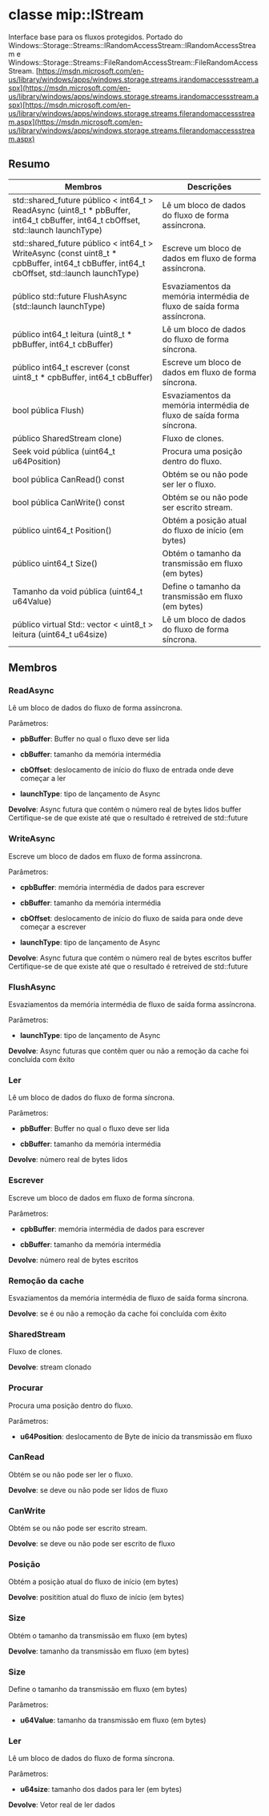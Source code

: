 # <a name="class-mipistream"></a>classe mip::IStream 
Interface base para os fluxos protegidos.
Portado do Windows::Storage::Streams::IRandomAccessStream::IRandomAccessStream e Windows::Storage::Streams::FileRandomAccessStream::FileRandomAccessStream. [https://msdn.microsoft.com/en-us/library/windows/apps/windows.storage.streams.irandomaccessstream.aspx](https://msdn.microsoft.com/en-us/library/windows/apps/windows.storage.streams.irandomaccessstream.aspx)[https://msdn.microsoft.com/en-us/library/windows/apps/windows.storage.streams.filerandomaccessstream.aspx](https://msdn.microsoft.com/en-us/library/windows/apps/windows.storage.streams.filerandomaccessstream.aspx)
  
## <a name="summary"></a>Resumo
 Membros                        | Descrições                                
--------------------------------|---------------------------------------------
std::shared_future público < int64_t > ReadAsync (uint8_t * pbBuffer, int64_t cbBuffer, int64_t cbOffset, std::launch launchType)  |  Lê um bloco de dados do fluxo de forma assíncrona.
std::shared_future público < int64_t > WriteAsync (const uint8_t * cpbBuffer, int64_t cbBuffer, int64_t cbOffset, std::launch launchType)  |  Escreve um bloco de dados em fluxo de forma assíncrona.
público std::future<bool> FlushAsync (std::launch launchType)  |  Esvaziamentos da memória intermédia de fluxo de saída forma assíncrona.
 público int64_t leitura (uint8_t * pbBuffer, int64_t cbBuffer)  |  Lê um bloco de dados do fluxo de forma síncrona.
 público int64_t escrever (const uint8_t * cpbBuffer, int64_t cbBuffer)  |  Escreve um bloco de dados em fluxo de forma síncrona.
 bool pública Flush)  |  Esvaziamentos da memória intermédia de fluxo de saída forma síncrona.
 público SharedStream clone)  |  Fluxo de clones.
 Seek void pública (uint64_t u64Position)  |  Procura uma posição dentro do fluxo.
 bool pública CanRead() const  |  Obtém se ou não pode ser ler o fluxo.
 bool pública CanWrite() const  |  Obtém se ou não pode ser escrito stream.
 público uint64_t Position()  |  Obtém a posição atual do fluxo de início (em bytes)
 público uint64_t Size()  |  Obtém o tamanho da transmissão em fluxo (em bytes)
 Tamanho da void pública (uint64_t u64Value)  |  Define o tamanho da transmissão em fluxo (em bytes)
público virtual Std:: vector < uint8_t > leitura (uint64_t u64size)  |  Lê um bloco de dados do fluxo de forma síncrona.
  
## <a name="members"></a>Membros
  
### <a name="readasync"></a>ReadAsync
Lê um bloco de dados do fluxo de forma assíncrona.

Parâmetros:  
* **pbBuffer**: Buffer no qual o fluxo deve ser lida 


* **cbBuffer**: tamanho da memória intermédia 


* **cbOffset**: deslocamento de início do fluxo de entrada onde deve começar a ler 


* **launchType**: tipo de lançamento de Async



  
**Devolve**: Async futura que contém o número real de bytes lidos buffer Certifique-se de que existe até que o resultado é retreived de std::future
  
### <a name="writeasync"></a>WriteAsync
Escreve um bloco de dados em fluxo de forma assíncrona.

Parâmetros:  
* **cpbBuffer**: memória intermédia de dados para escrever 


* **cbBuffer**: tamanho da memória intermédia 


* **cbOffset**: deslocamento de início do fluxo de saída para onde deve começar a escrever 


* **launchType**: tipo de lançamento de Async



  
**Devolve**: Async futura que contém o número real de bytes escritos buffer Certifique-se de que existe até que o resultado é retreived de std::future
  
### <a name="flushasync"></a>FlushAsync
Esvaziamentos da memória intermédia de fluxo de saída forma assíncrona.

Parâmetros:  
* **launchType**: tipo de lançamento de Async



  
**Devolve**: Async futuras que contêm quer ou não a remoção da cache foi concluída com êxito
  
### <a name="read"></a>Ler
Lê um bloco de dados do fluxo de forma síncrona.

Parâmetros:  
* **pbBuffer**: Buffer no qual o fluxo deve ser lida 


* **cbBuffer**: tamanho da memória intermédia



  
**Devolve**: número real de bytes lidos
  
### <a name="write"></a>Escrever
Escreve um bloco de dados em fluxo de forma síncrona.

Parâmetros:  
* **cpbBuffer**: memória intermédia de dados para escrever 


* **cbBuffer**: tamanho da memória intermédia



  
**Devolve**: número real de bytes escritos
  
### <a name="flush"></a>Remoção da cache
Esvaziamentos da memória intermédia de fluxo de saída forma síncrona.

  
**Devolve**: se é ou não a remoção da cache foi concluída com êxito
  
### <a name="sharedstream"></a>SharedStream
Fluxo de clones.

  
**Devolve**: stream clonado
  
### <a name="seek"></a>Procurar
Procura uma posição dentro do fluxo.

Parâmetros:  
* **u64Position**: deslocamento de Byte de início da transmissão em fluxo


  
### <a name="canread"></a>CanRead
Obtém se ou não pode ser ler o fluxo.

  
**Devolve**: se deve ou não pode ser lidos de fluxo
  
### <a name="canwrite"></a>CanWrite
Obtém se ou não pode ser escrito stream.

  
**Devolve**: se deve ou não pode ser escrito de fluxo
  
### <a name="position"></a>Posição
Obtém a posição atual do fluxo de início (em bytes)

  
**Devolve**: positition atual do fluxo de início (em bytes)
  
### <a name="size"></a>Size
Obtém o tamanho da transmissão em fluxo (em bytes)

  
**Devolve**: tamanho da transmissão em fluxo (em bytes)
  
### <a name="size"></a>Size
Define o tamanho da transmissão em fluxo (em bytes)

Parâmetros:  
* **u64Value**: tamanho da transmissão em fluxo (em bytes)


  
### <a name="read"></a>Ler
Lê um bloco de dados do fluxo de forma síncrona.

Parâmetros:  
* **u64size**: tamanho dos dados para ler (em bytes)



  
**Devolve**: Vetor real de ler dados
